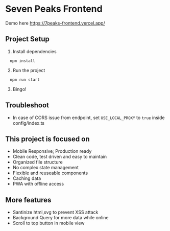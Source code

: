 # Seven Peaks Frontend

Demo here https://7peaks-frontend.vercel.app/

## Project Setup

1. Install dependencies

```shell
  npm install
```

2. Run the project

```shell
  npm run start
```

3. Bingo!

## Troubleshoot

- In case of CORS issue from endpoint, set `USE_LOCAL_PROXY` to `true` inside config/index.ts

## This project is focused on

- Mobile Responsive; Production ready
- Clean code, test driven and easy to maintain
- Organized file structure
- No complex state management
- Flexible and reuseable components
- Caching data
- PWA with offline access

## More features

- Santinize html,svg to prevent XSS attack
- Background Query for more data while online
- Scroll to top button in mobile view
